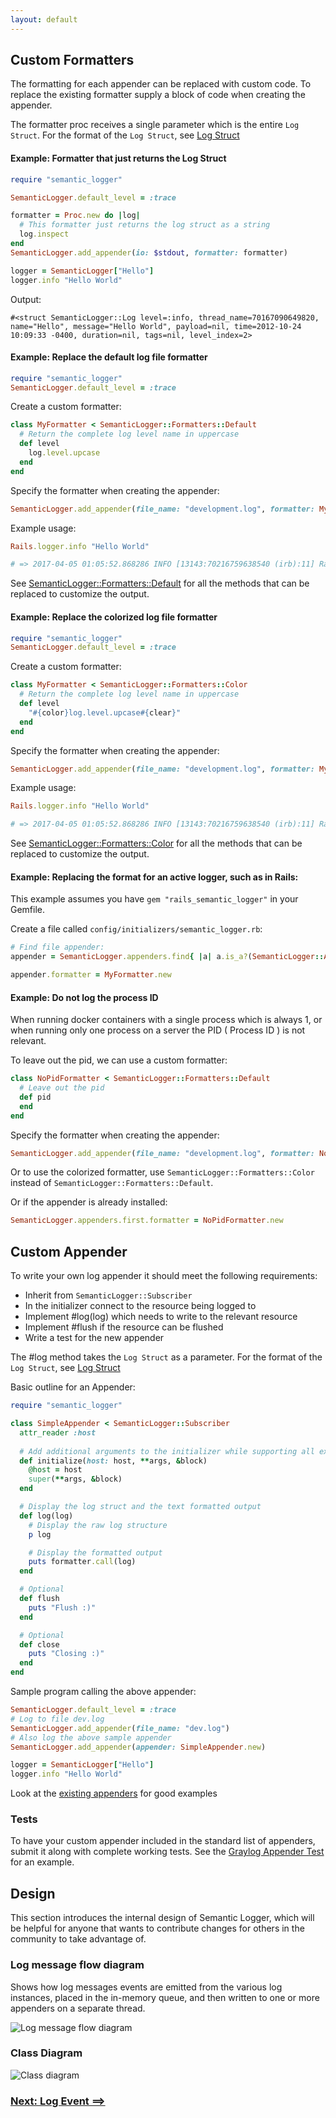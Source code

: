 ```yaml
---
layout: default
---
```


## Custom Formatters

The formatting for each appender can be replaced with custom code. To replace the
existing formatter supply a block of code when creating the appender.

The formatter proc receives a single parameter which is the entire `Log Struct`.
For the format of the `Log Struct`, see [Log Struct](log_struct.html)

#### Example: Formatter that just returns the Log Struct

~~~ruby
require "semantic_logger"

SemanticLogger.default_level = :trace

formatter = Proc.new do |log|
  # This formatter just returns the log struct as a string
  log.inspect
end
SemanticLogger.add_appender(io: $stdout, formatter: formatter)

logger = SemanticLogger["Hello"]
logger.info "Hello World"
~~~
Output:

    #<struct SemanticLogger::Log level=:info, thread_name=70167090649820, name="Hello", message="Hello World", payload=nil, time=2012-10-24 10:09:33 -0400, duration=nil, tags=nil, level_index=2>


#### Example: Replace the default log file formatter

~~~ruby
require "semantic_logger"
SemanticLogger.default_level = :trace
~~~

Create a custom formatter:
~~~ruby
class MyFormatter < SemanticLogger::Formatters::Default
  # Return the complete log level name in uppercase
  def level
    log.level.upcase
  end
end
~~~

Specify the formatter when creating the appender:
~~~ruby
SemanticLogger.add_appender(file_name: "development.log", formatter: MyFormatter.new)
~~~

Example usage:
~~~ruby
Rails.logger.info "Hello World"

# => 2017-04-05 01:05:52.868286 INFO [13143:70216759638540 (irb):11] Rails -- Hello World
~~~

See [SemanticLogger::Formatters::Default](https://github.com/reidmorrison/semantic_logger/blob/master/lib/semantic_logger/formatters/default.rb) for all the methods that can be replaced to customize the output.

#### Example: Replace the colorized log file formatter

~~~ruby
require "semantic_logger"
SemanticLogger.default_level = :trace
~~~

Create a custom formatter:
~~~ruby
class MyFormatter < SemanticLogger::Formatters::Color
  # Return the complete log level name in uppercase
  def level
    "#{color}log.level.upcase#{clear}"
  end
end
~~~

Specify the formatter when creating the appender:
~~~ruby
SemanticLogger.add_appender(file_name: "development.log", formatter: MyFormatter.new)
~~~

Example usage:
~~~ruby
Rails.logger.info "Hello World"

# => 2017-04-05 01:05:52.868286 INFO [13143:70216759638540 (irb):11] Rails -- Hello World
~~~

See [SemanticLogger::Formatters::Color](https://github.com/reidmorrison/semantic_logger/blob/master/lib/semantic_logger/formatters/color.rb) for all the methods that can be replaced to customize the output.

#### Example: Replacing the format for an active logger, such as in Rails:

This example assumes you have `gem "rails_semantic_logger"` in your Gemfile.

Create a file called `config/initializers/semantic_logger.rb`:

~~~ruby
# Find file appender:
appender = SemanticLogger.appenders.find{ |a| a.is_a?(SemanticLogger::Appender::File) }

appender.formatter = MyFormatter.new
~~~

#### Example: Do not log the process ID

When running docker containers with a single process which is always 1, or when running only one
process on a server the PID ( Process ID ) is not relevant.

To leave out the pid, we can use a custom formatter:

```ruby
class NoPidFormatter < SemanticLogger::Formatters::Default
  # Leave out the pid
  def pid
  end
end
```

Specify the formatter when creating the appender:

```ruby
SemanticLogger.add_appender(file_name: "development.log", formatter: NoPidFormatter.new)
```

Or to use the colorized formatter, use `SemanticLogger::Formatters::Color` instead of 
`SemanticLogger::Formatters::Default`.

Or if the appender is already installed:
```ruby
SemanticLogger.appenders.first.formatter = NoPidFormatter.new
```

## Custom Appender

To write your own log appender it should meet the following requirements:

* Inherit from `SemanticLogger::Subscriber`
* In the initializer connect to the resource being logged to
* Implement #log(log) which needs to write to the relevant resource
* Implement #flush if the resource can be flushed
* Write a test for the new appender

The #log method takes the `Log Struct` as a parameter.
For the format of the `Log Struct`, see [Log Struct](log_struct.html)

Basic outline for an Appender:

~~~ruby
require "semantic_logger"

class SimpleAppender < SemanticLogger::Subscriber
  attr_reader :host
  
  # Add additional arguments to the initializer while supporting all existing ones.
  def initialize(host: host, **args, &block)
    @host = host
    super(**args, &block)
  end

  # Display the log struct and the text formatted output
  def log(log)
    # Display the raw log structure
    p log

    # Display the formatted output
    puts formatter.call(log)
  end

  # Optional
  def flush
    puts "Flush :)"
  end

  # Optional
  def close
    puts "Closing :)"
  end
end
~~~

Sample program calling the above appender:

~~~ruby
SemanticLogger.default_level = :trace
# Log to file dev.log
SemanticLogger.add_appender(file_name: "dev.log")
# Also log the above sample appender
SemanticLogger.add_appender(appender: SimpleAppender.new)

logger = SemanticLogger["Hello"]
logger.info "Hello World"
~~~

Look at the [existing appenders](https://github.com/reidmorrison/semantic_logger/tree/master/lib/semantic_logger/appender) for good examples

### Tests

To have your custom appender included in the standard list of appenders, submit it along
with complete working tests.
See the [Graylog Appender Test](https://github.com/reidmorrison/semantic_logger/blob/master/test/appender/graylog_test.rb) for an example.

## Design

This section introduces the internal design of Semantic Logger, which will be helpful for anyone
that wants to contribute changes for others in the community to take advantage of.

### Log message flow diagram

Shows how log messages events are emitted from the various log instances, placed in the in-memory queue,
and then written to one or more appenders on a separate thread.

![Log message flow diagram](images/log_event_flow.png "Flow Diagram")

### Class Diagram

![Class diagram](images/class_diagram.png "Class Diagram")

### [Next: Log Event ==>](log_struct.html)
